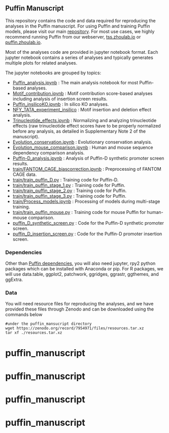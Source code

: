 ## Puffin Manuscript

This repository contains the code and data required for reproducing the analyses in the Puffin manuscript. For using Puffin and training Puffin models, please visit our main [repository](https://github.com/jzhoulab/puffin). 
For most use cases, we highly recommend running Puffin from our webserver, [tss.zhoulab.io](https://tss.zhoulab.io) or [puffin.zhoulab.io](https://puffin.zhoulab.io).

Most of the analyses code are provided in jupyter notebook format. Each jupyter notebook contains a series of analyses and typically generates multiple plots for related analyses.

The jupyter notebooks are grouped by topics:

- [Puffin_analysis.ipynb](Puffin_analysis.ipynb) : The main analysis notebook for most Puffin-based analyses.
- [Motif_contribution.ipynb](Motif_contribution.ipynb) : Motif contribution score-based analyses including analysis of insertion screen results.
- [Puffin_insilicoKO.ipynb](Puffin_insilicoKO.ipynb) : In silico KO analyses.
- [NFY_TATA_experiment_insilico](NFY_TATA_experiment_insilico) : Motif insertion and deletion effect analysis.
- [Trinucleotide_effects.ipynb](Trinucleotide_effects.ipynb) : Normalizing and analyzing trinucleotide effects (raw trinucleotide effect scores have to be properly normalized before any analysis, as detailed in Supplementary Note 2 of the manuscript).
- [Evolution_conservation.ipynb](Evolution_conservation.ipynb) : Evolutionary conservation analysis.
- [Evolution_mouse_comparison.ipynb](Evolution_mouse_comparison.ipynb) : Human and mouse sequence dependency comparison analysis. 
- [Puffin-D_analysis.ipynb](Puffin-D_analysis.ipynb) : Analysis of Puffin-D synthetic promoter screen results.
- [train/FANTOM_CAGE_biascorrection.ipynb](./train/FANTOM_CAGE_biascorrection.ipynb) : Preprocessing of FANTOM CAGE data.
- [train/train_puffin_D.py](./train/train_puffin_D.py) : Training code for Puffin-D.
- [train/train_puffin_stage_1.py](./train/train_puffin_stage_1.py) : Training code for Puffin.
- [train/train_puffin_stage_2.py](./train/train_puffin_stage_2.py) : Training code for Puffin.
- [train/train_puffin_stage_3.py](./train/train_puffin_stage_3.py) : Training code for Puffin.
- [train/Process_models.ipynb](./train/Process_models.ipynb) : Processing of models during multi-stage training.
- [train/train_puffin_mouse.py](./train/train_puffin_mouse_stage_1.py) : Training code for mouse Puffin for human-mouse comparison.
- [puffin_D_synthetic_screen.py](puffin_D_synthetic_screen.py) : Code for the Puffin-D synthetic promoter screen.
- [puffin_D_insertion_screen.py](puffin_D_insertion_screen.py) : Code for the Puffin-D promoter insertion screen.



### Dependencies
Other than [Puffin dependencies](https://github.com/jzhoulab/puffin#installation), you will also need jupyter, rpy2 python packages which can be installed with Anaconda or pip. For R packages, we will use data.table, ggplot2, patchwork, ggridges, ggrastr, ggthemes, and ggExtra.

### Data
You will need resource files for reproducing the analyses, and we have provided these files through Zenodo and can be downloaded using the commands below
```
#under the puffin_mansucript directory
wget https://zenodo.org/record/7954971/files/resources.tar.xz
tar xf ./resources.tar.xz
```

# puffin_manuscript
# puffin_manuscript
# puffin_manuscript
# puffin_manuscript

